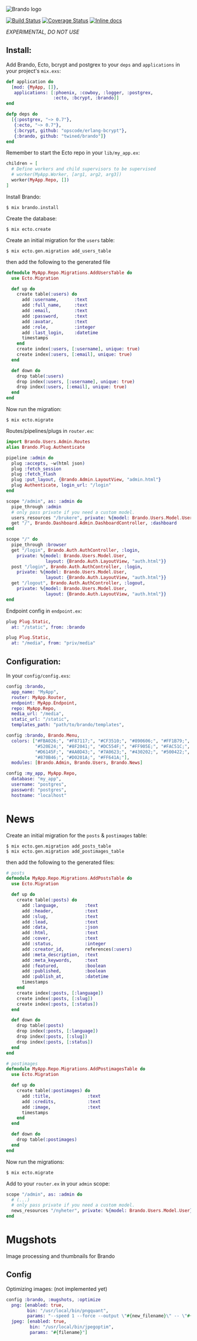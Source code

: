 ![Brando logo](https://raw.githubusercontent.com/twined/brando/master/priv/static/brando/img/brando-big.png)

[![Build Status](https://travis-ci.org/twined/brando.png?branch=master)](https://travis-ci.org/twined/brando)
[![Coverage Status](https://coveralls.io/repos/twined/brando/badge.png?branch=master)](https://coveralls.io/r/twined/brando?branch=master)
[![Inline docs](http://inch-ci.org/github/twined/brando.png?branch=master)](http://inch-ci.org/github/twined/brando)

*EXPERIMENTAL, DO NOT USE*

Install:
--------
Add Brando, Ecto, bcrypt and postgrex to your `deps` and `applications`
in your project's `mix.exs`:

```elixir
def application do
  [mod: {MyApp, []},
   applications: [:phoenix, :cowboy, :logger, :postgrex,
                  :ecto, :bcrypt, :brando]]
end

defp deps do
  [{:postgrex, "~> 0.7"},
   {:ecto, "~> 0.7"},
   {:bcrypt, github: "opscode/erlang-bcrypt"},
   {:brando, github: "twined/brando"]}
end
```

Remember to start the Ecto repo in your `lib/my_app.ex`:

```elixir
children = [
  # Define workers and child supervisors to be supervised
  # worker(MyApp.Worker, [arg1, arg2, arg3])
  worker(MyApp.Repo, [])
]
```

Install Brando:

    $ mix brando.install

Create the database:

    $ mix ecto.create

Create an initial migration for the `users` table:

    $ mix ecto.gen.migration add_users_table

then add the following to the generated file

```elixir
defmodule MyApp.Repo.Migrations.AddUsersTable do
  use Ecto.Migration

  def up do
    create table(:users) do
      add :username,      :text
      add :full_name,     :text
      add :email,         :text
      add :password,      :text
      add :avatar,        :text
      add :role,          :integer
      add :last_login,    :datetime
      timestamps
    end
    create index(:users, [:username], unique: true)
    create index(:users, [:email], unique: true)
  end

  def down do
    drop table(:users)
    drop index(:users, [:username], unique: true)
    drop index(:users, [:email], unique: true)
  end
end
```

Now run the migration:

    $ mix ecto.migrate

Routes/pipelines/plugs in `router.ex`:

```elixir
import Brando.Users.Admin.Routes
alias Brando.Plug.Authenticate

pipeline :admin do
  plug :accepts, ~w(html json)
  plug :fetch_session
  plug :fetch_flash
  plug :put_layout, {Brando.Admin.LayoutView, "admin.html"}
  plug Authenticate, login_url: "/login"
end

scope "/admin", as: :admin do
  pipe_through :admin
  # only pass private if you need a custom model.
  users_resources "/brukere", private: %{model: Brando.Users.Model.User}
  get "/", Brando.Dashboard.Admin.DashboardController, :dashboard
end

scope "/" do
  pipe_through :browser
  get "/login", Brando.Auth.AuthController, :login,
    private: %{model: Brando.Users.Model.User,
               layout: {Brando.Auth.LayoutView, "auth.html"}}
  post "/login", Brando.Auth.AuthController, :login,
    private: %{model: Brando.Users.Model.User,
               layout: {Brando.Auth.LayoutView, "auth.html"}}
  get "/logout", Brando.Auth.AuthController, :logout,
    private: %{model: Brando.Users.Model.User,
               layout: {Brando.Auth.LayoutView, "auth.html"}}
end
```

Endpoint config in `endpoint.ex`:

```elixir
plug Plug.Static,
  at: "/static", from: :brando

plug Plug.Static,
  at: "/media", from: "priv/media"
```

Configuration:
--------------

In your `config/config.exs`:

```elixir
config :brando,
  app_name: "MyApp",
  router: MyApp.Router,
  endpoint: MyApp.Endpoint,
  repo: MyApp.Repo,
  media_url: "/media",
  static_url: "/static",
  templates_path: "path/to/brando/templates",

config :brando, Brando.Menu,
  colors: ["#FBA026;", "#F87117;", "#CF3510;", "#890606;", "#FF1B79;",
           "#520E24;", "#8F2041;", "#DC554F;", "#FF905E;", "#FAC51C;",
           "#D6145F;", "#AA0D43;", "#7A0623;", "#430202;", "#500422;",
           "#870B46;", "#D0201A;", "#FF641A;"],
  modules: [Brando.Admin, Brando.Users, Brando.News]

config :my_app, MyApp.Repo,
  database: "my_app",
  username: "postgres",
  password: "postgres",
  hostname: "localhost"
```

News
====

Create an initial migration for the `posts` & `postimages` table:

    $ mix ecto.gen.migration add_posts_table
    $ mix ecto.gen.migration add_postimages_table

then add the following to the generated files:

```elixir
# posts
defmodule MyApp.Repo.Migrations.AddPostsTable do
  use Ecto.Migration

  def up do
    create table(:posts) do
      add :language,          :text
      add :header,            :text
      add :slug,              :text
      add :lead,              :text
      add :data,              :json
      add :html,              :text
      add :cover,             :text
      add :status,            :integer
      add :creator_id,        references(:users)
      add :meta_description,  :text
      add :meta_keywords,     :text
      add :featured,          :boolean
      add :published,         :boolean
      add :publish_at,        :datetime
      timestamps
    end
    create index(:posts, [:language])
    create index(:posts, [:slug])
    create index(:posts, [:status])
  end

  def down do
    drop table(:posts)
    drop index(:posts, [:language])
    drop index(:posts, [:slug])
    drop index(:posts, [:status])
  end
end

# postimages
defmodule MyApp.Repo.Migrations.AddPostimagesTable do
  use Ecto.Migration

  def up do
    create table(:postimages) do
      add :title,              :text
      add :credits,            :text
      add :image,              :text
      timestamps
    end
  end

  def down do
    drop table(:postimages)
  end
end
```

Now run the migrations:

    $ mix ecto.migrate

Add to your `router.ex` in your `admin` scope:

```elixir
scope "/admin", as: :admin do
  # (...)
  # only pass private if you need a custom model.
  news_resources "/nyheter", private: %{model: Brando.Users.Model.User}
end
```

Mugshots
========

Image processing and thumbnails for Brando

Config
------
Optimizing images: (not implemented yet)

```elixir
config :brando, :mugshots, :optimize
  png: [enabled: true,
        bin: "/usr/local/bin/pngquant",
        params: "--speed 1 --force --output \"#{new_filename}\" -- \"#{filename}\""],
  jpeg: [enabled: true,
         bin: "/usr/local/bin/jpegoptim",
         params: "#{filename}"]
```